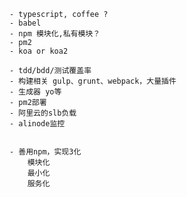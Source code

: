     - typescript, coffee ?
    - babel
    - npm 模块化,私有模块？
    - pm2
    - koa or koa2

    - tdd/bdd/测试覆盖率
    - 构建相关 gulp、grunt、webpack，大量插件
    - 生成器 yo等
    - pm2部署
    - 阿里云的slb负载
    - alinode监控


    - 善用npm，实现3化
        模块化
        最小化
        服务化

